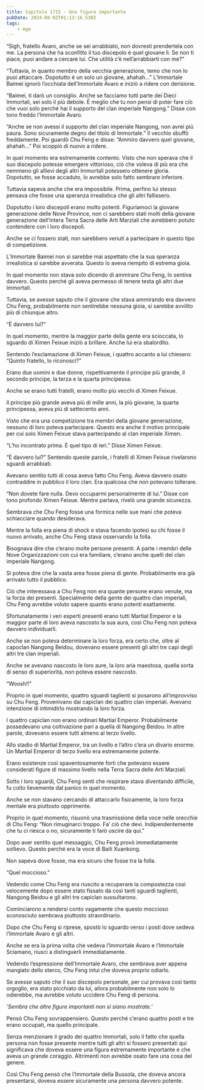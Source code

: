 ```yaml
---
title: Capitolo 1715 - Una figura importante
pubDate: 2024-08-02T01:13:16.538Z
tags:
    - mga
---
```



“Sigh, fratello Avaro, anche se sei arrabbiato, non dovresti prendertela con me. La persona che ha sconfitto il tuo discepolo è quel giovane lì. Se non ti piace, puoi andare a cercare lui. Che utilità c’è nell’arrabbiarti con me?”


“Tuttavia, in quanto membro della vecchia generazione, temo che non lo puoi attaccare. Dopotutto è un solo un giovane, ahahah…” L’Immortale Baimei ignorò l’occhiata dell’Immortale Avaro e iniziò a ridere con derisione.


“Baimei, ti darò un consiglio. Anche se facciamo tutti parte dei Dieci Immortali, sei solo il più debole. È meglio che tu non pensi di poter fare ciò che vuoi solo perché hai il supporto del clan imperiale Nangong.” Disse con tono freddo l’Immortale Avaro.

“Anche se non avessi il supporto del clan imperiale Nangong, non avrei più paura. Sono sicuramente degno del titolo di Immortale.” Il vecchio sbuffò freddamente. Poi guardò Chu Feng e disse: “Ammiro davvero quel giovane, ahahah…” Poi scoppiò di nuovo a ridere.


In quel momento era estremamente contento. Visto che non sperava che il suo discepolo potesse emergere vittorioso, ciò che voleva di più era che nemmeno gli allievi degli altri Immortali potessero ottenere gloria. Dopotutto, se fosse accaduto, lo avrebbe solo fatto sembrare inferiore.


Tuttavia sapeva anche che era impossibile. Prima, perfino lui stesso pensava che fosse una speranza irrealistica che gli altri fallissero.


Dopotutto i loro discepoli erano molto potenti. Figuriamoci la giovane generazione delle Nove Province, non ci sarebbero stati molti della giovane generazione dell’intera Terra Sacra delle Arti Marziali che avrebbero potuto contendere con i loro discepoli.


Anche se ci fossero stati, non sarebbero venuti a partecipare in questo tipo di competizione.


L’Immortale Baimei non si sarebbe mai aspettato che la sua speranza irrealistica si sarebbe avverata. Questo lo aveva riempito di estrema gioia.


In quel momento non stava solo dicendo di ammirare Chu Feng, lo sentiva davvero. Questo perché gli aveva permesso di tenere testa gli altri due Immortali.


Tuttavia, se avesse saputo che il giovane che stava ammirando era davvero Chu Feng, probabilmente non sentirebbe nessuna gioia, si sarebbe avvilito più di chiunque altro.


“È davvero lui?”

In quel momento, mentre la maggior parte della gente era scioccata, lo sguardo di Ximen Feixue iniziò a brillare. Anche lui era sbalordito.

Sentendo l’esclamazione di Ximen Feixue, i quattro accanto a lui chiesero: “Quinto fratello, lo riconosci?”


Erano due uomini e due donne, rispettivamente il principe più grande, il secondo principe, la terza e la quarta principessa.

Anche se erano tutti fratelli, erano molto più vecchi di Ximen Feixue.


Il principe più grande aveva più di mille anni, la più giovane, la quarta principessa, aveva più di settecento anni.


Visto che era una competizione tra membri della giovane generazione, nessuno di loro poteva partecipare. Questo era anche il motivo principale per cui solo Ximen Feixue stava partecipando al clan imperiale Ximen.


“L’ho incontrato prima. È quel tipo di ieri.” Disse Ximen Feixue.


“È davvero lui?” Sentendo queste parole, i fratelli di Ximen Feixue rivelarono sguardi arrabbiati.


Avevano sentito tutti di cosa aveva fatto Chu Feng. Aveva davvero osato contraddire in pubblico il loro clan. Era qualcosa che non potevano tollerare.

“Non dovete fare nulla. Devo occuparmi personalmente di lui.” Disse con tono profondo Ximen Feixue. Mentre parlava, rivelò una grande sicurezza.

Sembrava che Chu Feng fosse una formica nelle sue mani che poteva schiacciare quando desiderava.


Mentre la folla era piena di shock e stava facendo ipotesi su chi fosse il nuovo arrivato, anche Chu Feng stava osservando la folla.


Bisognava dire che c’erano molte persone presenti. A parte i membri delle Nove Organizzazioni con cui era familiare, c’erano anche quelli del clan imperiale Nangong.

Si poteva dire che la vasta area fosse piena di gente. Probabilmente era già arrivato tutto il pubblico.


Ciò che interessava a Chu Feng non era quante persone erano venute, ma la forza dei presenti. Specialmente della gente dei quattro clan imperiali, Chu Feng avrebbe voluto sapere quanto erano potenti esattamente.


Sfortunatamente i veri esperti presenti erano tutti Martial Emperor e la maggior parte di loro aveva nascosto la sua aura, così Chu Feng non poteva davvero individuarli.


Anche se non poteva determinare la loro forza, era certo che, oltre al capoclan Nangong Beidou, dovevano essere presenti gli altri tre capi degli altri tre clan imperiali.


Anche se avevano nascosto le loro aure, la loro aria maestosa, quella sorta di senso di superiorità, non poteva essere nascosto.


“Woosh!!”


Proprio in quel momento, quattro sguardi taglienti si posarono all’improvviso su Chu Feng. Provenivano dai capiclan dei quattro clan imperiali. Avevano intenzione di intimidirlo mostrando la loro forza.

I quattro capiclan non erano ordinari Martial Emperor. Probabilmente possedevano una coltivazione pari a quella di Nangong Beidou. In altre parole, dovevano essere tutti almeno al terzo livello.


Allo stadio di Martial Emperor, tra un livello e l’altro c’era un divario enorme. Un Martial Emperor di terzo livello era estremamente potente.


Erano esistenze così spaventosamente forti che potevano essere considerati figure di massimo livello nella Terra Sacra delle Arti Marziali.


Sotto i loro sguardi, Chu Feng sentì che respirare stava diventando difficile, fu colto lievemente dal panico in quel momento.


Anche se non stavano cercando di attaccarlo fisicamente, la loro forza mentale era piuttosto opprimente.


Proprio in quel momento, risuonò una trasmissione della voce nelle orecchie di Chu Feng: “Non rimuginarci troppo. Fa’ ciò che devi. Indipendentemente che tu ci riesca o no, sicuramente ti farò uscire da qui.”


Dopo aver sentito quel messaggio, Chu Feng provò immediatamente sollievo. Questo perché era la voce di Baili Xuankong.


Non sapeva dove fosse, ma era sicuro che fosse tra la folla.


“Quel moccioso.”


Vedendo come Chu Feng era riuscito a recuperare la compostezza così velocemente dopo essere stato fissato da così tanti sguardi taglienti, Nangong Beidou e gli altri tre capiclan sussultarono.


Cominciarono a rendersi conto vagamente che questo moccioso sconosciuto sembrava piuttosto straordinario.


Dopo che Chu Feng si riprese, spostò lo sguardo verso i posti dove sedeva l’Immortale Avaro e gli altri.

Anche se era la prima volta che vedeva l’Immortale Avaro e l’Immortale Sciamano, riuscì a distinguerli immediatamente.


Vedendo l’espressione dell’Immortale Avaro, che sembrava aver appena mangiato dello sterco, Chu Feng intuì che doveva proprio odiarlo.


Se avesse saputo che il suo discepolo personale, per cui provava così tanto orgoglio, era stato picchiato da lui, allora probabilmente non solo lo odierebbe, ma avrebbe voluto uccidere Chu Feng di persona.


<em>’Sembra che altre figure importanti non si siano mostrate.</em>’


Pensò Chu Feng sovrappensiero. Questo perché c’erano quattro posti e tre erano occupati, ma quello principale.


Senza menzionare il grado dei quattro Immortali, solo il fatto che quella persona non fosse presente mentre tutti gli altri si fossero presentati qui significava che doveva essere una figura estremamente importante e che aveva un grande coraggio. Altrimenti non avrebbe osato fare una cosa del genere.


Così Chu Feng pensò che l’Immortale della Bussola, che doveva ancora presentarsi, doveva essere sicuramente una persona davvero potente.



